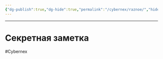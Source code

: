 ```yaml
---
{"dg-publish":true,"dg-hide":true,"permalink":"/cybernex/raznoe/","hide":true,"dgPassFrontmatter":true,"created":"2025-06-23T10:40:02.079+08:00","updated":"2025-06-24T08:37:31.494+08:00"}
---
```



 
---
# Секретная заметка



#Cybernex
 